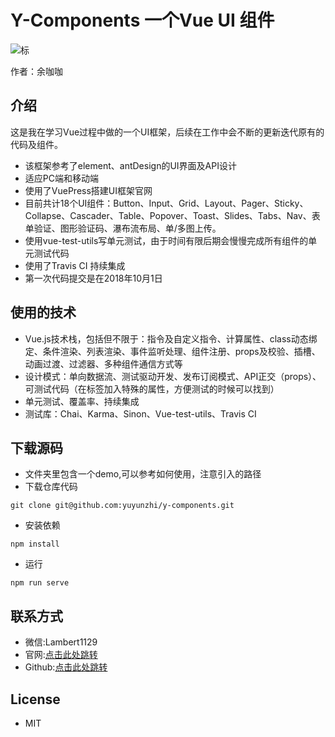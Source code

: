 # Y-Components 一个Vue UI 组件

![标](https://travis-ci.org/yuyunzhi/y-components.svg?branch=master)

作者：余咖咖

## 介绍

这是我在学习Vue过程中做的一个UI框架，后续在工作中会不断的更新迭代原有的代码及组件。

- 该框架参考了element、antDesign的UI界面及API设计
- 适应PC端和移动端
- 使用了VuePress搭建UI框架官网
- 目前共计18个UI组件：Button、Input、Grid、Layout、Pager、Sticky、Collapse、Cascader、Table、Popover、Toast、Slides、Tabs、Nav、表单验证、图形验证码、瀑布流布局、单/多图上传。
- 使用vue-test-utils写单元测试，由于时间有限后期会慢慢完成所有组件的单元测试代码
- 使用了Travis CI 持续集成
- 第一次代码提交是在2018年10月1日

## 使用的技术

- Vue.js技术栈，包括但不限于：指令及自定义指令、计算属性、class动态绑定、条件渲染、列表渲染、事件监听处理、组件注册、props及校验、插槽、动画过渡、过滤器、多种组件通信方式等
- 设计模式：单向数据流、测试驱动开发、发布订阅模式、API正交（props）、可测试代码（在标签加入特殊的属性，方便测试的时候可以找到）
- 单元测试、覆盖率、持续集成
- 测试库：Chai、Karma、Sinon、Vue-test-utils、Travis CI 

## 下载源码

- 文件夹里包含一个demo,可以参考如何使用，注意引入的路径
- 下载仓库代码

```
git clone git@github.com:yuyunzhi/y-components.git
```

- 安装依赖

```
npm install
```

- 运行

```
npm run serve
```

## 联系方式

- 微信:Lambert1129 
- 官网:[点击此处跳转](https://www.yuyunzhi.com)
- Github:[点击此处跳转](https://github.com/yuyunzhi)


## License

- MIT



